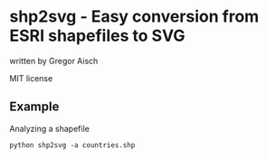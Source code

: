 shp2svg - Easy conversion from ESRI shapefiles to SVG
====

written by Gregor Aisch

MIT license

Example
-----
Analyzing a shapefile

	python shp2svg -a countries.shp 

